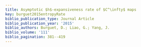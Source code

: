 ```yaml
---
title: Asymptotic $h$-expansiveness rate of $C^\infty$ maps
key: burguet2015entropyRate
biblio_publication_type: Journal Article
biblio_publication_year: '2015'
biblio_authors: Burguet, D.; Liao, G.; Yang, J.
biblio_volume: '111'
biblio_pagination: 381--419
---
```

